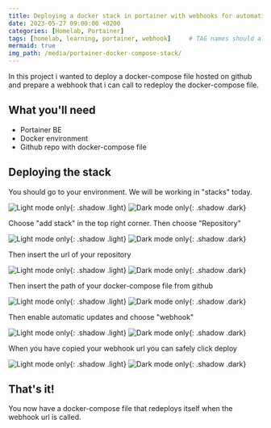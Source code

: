 ```yaml
---
title: Deploying a docker stack in portainer with webhooks for automatic updates
date: 2023-05-27 09:00:00 +0200
categories: [Homelab, Portainer]
tags: [homelab, learning, portainer, webhook]     # TAG names should always be lowercase
mermaid: true
img_path: /media/portainer-docker-compose-stack/
---
```

In this project i wanted to deploy a docker-compose file hosted on github and prepare a webhook that i can call to redeploy the docker-compose file.
## What you'll need
* Portainer BE
* Docker environment
* Github repo with docker-compose file

## Deploying the stack
You should go to your environment. We will be working in "stacks" today.

![Light mode only](stacks-light.png){: .shadow .light}
![Dark mode only](stacks-dark.png){: .shadow .dark}

Choose "add stack" in the top right corner. Then choose "Repository"

![Light mode only](git-add-stack-light.png){: .shadow .light}
![Dark mode only](git-add-stack-dark.png){: .shadow .dark}

Then insert the url of your repository

![Light mode only](url-light.png){: .shadow .light}
![Dark mode only](url-dark.png){: .shadow .dark}

Then insert the path of your docker-compose file from github

![Light mode only](path-light.png){: .shadow .light}
![Dark mode only](path-dark.png){: .shadow .dark}

Then enable automatic updates and choose "webhook"

![Light mode only](auto-light.png){: .shadow .light}
![Dark mode only](auto-dark.png){: .shadow .dark}

When you have copied your webhook url you can safely click deploy

![Light mode only](deploy-light.png){: .shadow .light}
![Dark mode only](deploy-dark.png){: .shadow .dark}

## That's it!
You now have a docker-compose file that redeploys itself when the webhook url is called.